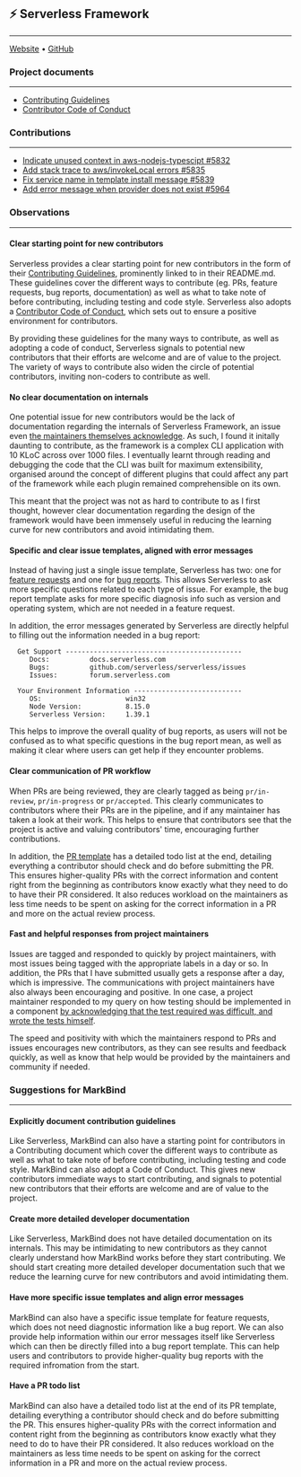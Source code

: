 ## ⚡ Serverless Framework
---
[Website](https://serverless.com/framework) • [GitHub](https://github.com/serverless/serverless)

### Project documents
---
- [Contributing Guidelines][1]
- [Contributor Code of Conduct][2]
<!--
- [Versioning Guidelines][3]
- [Release Process][4]
- [Release Checklist][5]
-->

### Contributions
---
- [Indicate unused context in aws-nodejs-typescipt #5832](https://github.com/serverless/serverless/pull/5832)
- [Add stack trace to aws/invokeLocal errors #5835](https://github.com/serverless/serverless/pull/5835)
- [Fix service name in template install message #5839](https://github.com/serverless/serverless/pull/5839)
- [Add error message when provider does not exist #5964](https://github.com/serverless/serverless/pull/5964)

### Observations
---
#### Clear starting point for new contributors
Serverless provides a clear starting point for new contributors in the form of their [Contributing Guidelines][1], prominently linked to in their README.md. These guidelines cover the different ways to contribute (eg. PRs, feature requests, bug reports, documentation) as well as what to take note of before contributing, including testing and code style. Serverless also adopts a [Contributor Code of Conduct][2], which sets out to ensure a positive environment for contributors.

By providing these guidelines for the many ways to contribute, as well as adopting a code of conduct, Serverless signals to potential new contributors that their efforts are welcome and are of value to the project. The variety of ways to contribute also widen the circle of potential contributors, inviting non-coders to contribute as well.

#### No clear documentation on internals
One potential issue for new contributors would be the lack of documentation regarding the internals of Serverless Framework, an issue even [the maintainers themselves acknowledge](https://github.com/serverless/serverless/issues/3651). As such, I found it initally daunting to contribute, as the framework is a complex CLI application with 10 KLoC across over 1000 files. I eventually learnt through reading and debugging the code that the CLI was built for maximum extensibility, organised around the concept of different plugins that could affect any part of the framework while each plugin remained comprehensible on its own. 

This meant that the project was not as hard to contribute to as I first thought, however clear documentation regarding the design of the framework would have been immensely useful in reducing the learning curve for new contributors and avoid intimidating them. 

#### Specific and clear issue templates, aligned with error messages
Instead of having just a single issue template, Serverless has two: one for [feature requests][6] and one for [bug reports][7]. This allows Serverless to ask more specific questions related to each type of issue. For example, the bug report template asks for more specific diagnosis info such as version and operating system, which are not needed in a feature request. 

In addition, the error messages generated by Serverless are directly helpful to filling out the information needed in a bug report:
```
  Get Support --------------------------------------------
     Docs:          docs.serverless.com
     Bugs:          github.com/serverless/serverless/issues
     Issues:        forum.serverless.com

  Your Environment Information ---------------------------
     OS:                     win32
     Node Version:           8.15.0
     Serverless Version:     1.39.1
```

This helps to improve the overall quality of bug reports, as users will not be confused as to what specific questions in the bug report mean, as well as making it clear where users can get help if they encounter problems.

#### Clear communication of PR workflow
When PRs are being reviewed, they are clearly tagged as being `pr/in-review`, `pr/in-progress` or `pr/accepted`. This clearly communicates to contributors where their PRs are in the pipeline, and if any maintainer has taken a look at their work. This helps to ensure that contributors see that the project is active and valuing contributors' time, encouraging further contributions.

In addition, the [PR template][8] has a detailed todo list at the end, detailing everything a contributor should check and do before submitting the PR. This ensures higher-quality PRs with the correct information and content right from the beginning as contributors know exactly what they need to do to have their PR considered. It also reduces workload on the maintainers as less time needs to be spent on asking for the correct information in a PR and more on the actual review process.

#### Fast and helpful responses from project maintainers
Issues are tagged and responded to quickly by project maintainers, with most issues being tagged with the appropriate labels in a day or so. In addition, the PRs that I have submitted usually gets a response after a day, which is impressive. The communications with project maintainers have also always been encouraging and positive. In one case, a project maintainer responded to my query on how testing should be implemented in a component [by acknowledging that the test required was difficult, and wrote the tests himself](https://github.com/serverless/serverless/pull/5839#pullrequestreview-205206698).

The speed and positivity with which the maintainers respond to PRs and issues encourages new contributors, as they can see results and feedback quickly, as well as know that help would be provided by the maintainers and community if needed.

<!--
#### Documented versioning and release process
#### Testing on multiple Node.JS versions
#### Tracking of test coverage
-->

### Suggestions for MarkBind
---
#### Explicitly document contribution guidelines
Like Serverless, MarkBind can also have a starting point for contributors in a Contributing document which cover the different ways to contribute as well as what to take note of before contributing, including testing and code style. MarkBind can also adopt a Code of Conduct. This gives new contributors immediate ways to start contributing, and signals to potential new contributors that their efforts are welcome and are of value to the project. 

#### Create more detailed developer documentation
Like Serverless, MarkBind does not have detailed documentation on its internals. This may be intimidating to new contributors as they cannot clearly understand how MarkBind works before they start contributing. We should start creating more detailed developer documentation such that we reduce the learning curve for new contributors and avoid intimidating them. 

#### Have more specific issue templates and align error messages
MarkBind can also have a specific issue template for feature requests, which does not need diagnostic information like a bug report. We can also provide help information within our error messages itself like Serverless which can then be directly filled into a bug report template. This can help users and contributors to provide higher-quality bug reports with the required infromation from the start.

#### Have a PR todo list
MarkBind can also have a detailed todo list at the end of its PR template, detailing everything a contributor should check and do before submitting the PR. This ensures higher-quality PRs with the correct information and content right from the beginning as contributors know exactly what they need to do to have their PR considered. It also reduces workload on the maintainers as less time needs to be spent on asking for the correct information in a PR and more on the actual review process.

<!--
#### Track and target a good test coverage perecentage
#### Test against multiple versions of Node
-->

[1]: https://github.com/serverless/serverless/blob/master/CONTRIBUTING.md
[2]: https://github.com/serverless/serverless/blob/master/CODE_OF_CONDUCT.md
[3]: https://github.com/serverless/serverless/blob/master/VERSIONING.md
[4]: https://github.com/serverless/serverless/blob/master/RELEASE_PROCESS.md
[5]: https://github.com/serverless/serverless/blob/master/RELEASE_CHECKLIST.md
[6]: https://github.com/serverless/serverless/blob/master/.github/ISSUE_TEMPLATE/feature_request.md
[7]: https://github.com/serverless/serverless/blob/master/.github/ISSUE_TEMPLATE/bug_report.md
[8]: https://github.com/serverless/serverless/blob/master/.github/PULL_REQUEST_TEMPLATE.md